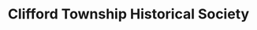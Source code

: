 ---
layout: repo
title: "Clifford Township Historical Society"
id: 13749
permalink: repos/13749/
---
